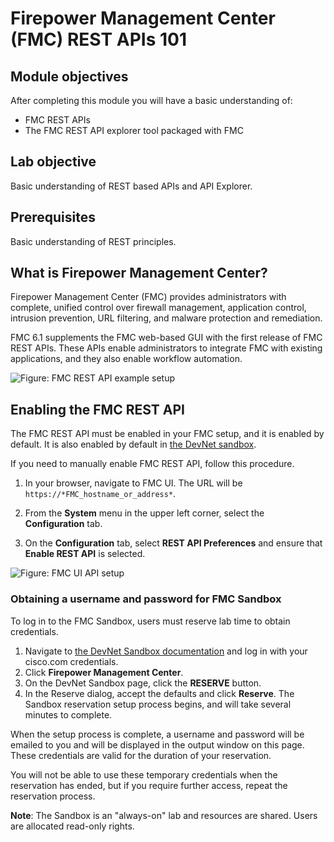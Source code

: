 # Firepower Management Center (FMC) REST APIs 101

## Module objectives

After completing this module you will have a basic understanding of:

* FMC REST APIs
* The FMC REST API explorer tool packaged with FMC

## Lab objective

Basic understanding of REST based APIs and API Explorer.  

## Prerequisites

Basic understanding of REST principles.

## What is Firepower Management Center?

Firepower Management Center (FMC) provides administrators with complete, unified control over firewall management, application control, intrusion prevention, URL filtering, and malware protection and remediation.

FMC 6.1 supplements the FMC web-based GUI with the first release of FMC REST APIs. These APIs enable administrators to integrate FMC with existing applications, and they also enable workflow automation.

![Figure: FMC REST API example setup](/posts/files/firepower-restapi-101/assets/images/FMC1.png)

## Enabling the FMC REST API

The FMC REST API must be enabled in your FMC setup, and it is enabled by default. It is also enabled by default in [the DevNet sandbox](https://fmcrestapisandbox.cisco.com/api/api-explorer/).

If you need to manually enable FMC REST API, follow this procedure.

1. In your browser, navigate to FMC UI. The URL will be `https://*FMC_hostname_or_address*`.

2. From the **System** menu in the upper left corner, select the **Configuration** tab.

3. On the **Configuration** tab, select **REST API Preferences** and ensure that **Enable REST API** is selected.

![Figure: FMC UI API setup](/assets/images/fmcui.png)

### Obtaining a username and password for FMC Sandbox

To log in to the FMC Sandbox, users must reserve lab time to obtain credentials.

1. Navigate to [the DevNet Sandbox documentation](https://developer.cisco.com/site/devnet/sandbox/docs/index.gsp#security/overview) and log in with your cisco.com credentials.
2. Click **Firepower Management Center**.
3. On the DevNet Sandbox page, click the **RESERVE** button.
4. In the Reserve dialog, accept the defaults and click **Reserve**. The Sandbox reservation setup process begins, and will take several minutes to complete.

When the setup process is complete, a username and password will be emailed to you and will be displayed in the output window on this page. These credentials are valid for the duration of your reservation.

You will not be able to use these temporary credentials when the reservation has ended, but if you require further access, repeat the reservation process.

**Note**: The Sandbox is an "always-on" lab and resources are shared. Users are allocated read-only rights.
